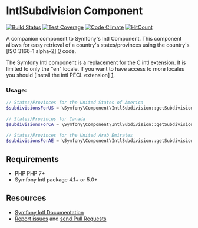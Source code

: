 IntlSubdivision Component
=============

[![Build Status](https://travis-ci.org/trickeyone/intl-subdivision.png?branch=master)](https://travis-ci.org/trickeyone/intl-subdivision)
[![Test Coverage](https://codeclimate.com/github/trickeyone/intl-subdivision/badges/coverage.svg)](https://codeclimate.com/github/trickeyone/intl-subdivision/coverage)
[![Code Climate](https://codeclimate.com/github/trickeyone/intl-subdivision/badges/gpa.svg)](https://codeclimate.com/github/trickeyone/intl-subdivision)
[![HitCount](https://hitt.herokuapp.com/trickeyone/intl-subdivision.svg)](https://github.com/trickeyone/intl-subdivision)


A companion component to Symfony's Intl Component. This component allows for easy retrieval of a country's states/provinces
using the country's [ISO 3166-1 alpha-2] [0] code.

The Symfony Intl component is a replacement for the C intl extension. It is limited to only the "en" locale. If you want
to have access to more locales you should [install the intl PECL extension] [1].

### Usage:

```php
// States/Provinces for the United States of America
$subdivisionsForUS = \Symfony\Component\IntlSubdivision::getSubdivision()->getStatesAndProvincesForCountry('US');
  
// States/Provinces for Canada
$subdivisionsForCA = \Symfony\Component\IntlSubdivision::getSubdivision()->getStatesAndProvincesForCountry('CA');
  
// States/Provinces for the United Arab Emirates
$subdivisionsForAE = \Symfony\Component\IntlSubdivision::getSubdivision()->getStatesAndProvincesForCountry('AE');
```

Requirements
-----------
* PHP PHP 7+
* Symfony Intl package 4.1+ or 5.0+

Resources
---------

  * [Symfony Intl Documentation](https://symfony.com/doc/current/components/intl.html)
  * [Report issues](https://github.com/trickeyone/intl-subdivision/issues) and
    [send Pull Requests](https://github.com/trickeyone/intl-subdivision/pulls)

[0]: http://www.iso.org/iso/home/standards/country_codes.htm
[1]: http://www.php.net/manual/en/intl.setup.php
